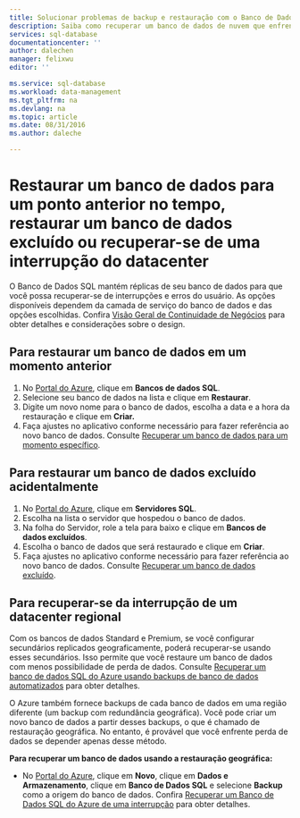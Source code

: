 ```yaml
---
title: Solucionar problemas de backup e restauração com o Banco de Dados SQL do Azure
description: Saiba como recuperar um banco de dados de nuvem que enfrentou erros e falhas usando réplicas e backups no Banco de Dados SQL.
services: sql-database
documentationcenter: ''
author: dalechen
manager: felixwu
editor: ''

ms.service: sql-database
ms.workload: data-management
ms.tgt_pltfrm: na
ms.devlang: na
ms.topic: article
ms.date: 08/31/2016
ms.author: daleche

---
```

# Restaurar um banco de dados para um ponto anterior no tempo, restaurar um banco de dados excluído ou recuperar-se de uma interrupção do datacenter
O Banco de Dados SQL mantém réplicas de seu banco de dados para que você possa recuperar-se de interrupções e erros do usuário. As opções disponíveis dependem da camada de serviço do banco de dados e das opções escolhidas. Confira [Visão Geral de Continuidade de Negócios](sql-database-business-continuity.md) para obter detalhes e considerações sobre o design.

## Para restaurar um banco de dados em um momento anterior
1. No [Portal do Azure](https://azure.microsoft.com/), clique em **Bancos de dados SQL**.
2. Selecione seu banco de dados na lista e clique em **Restaurar**.
3. Digite um novo nome para o banco de dados, escolha a data e a hora da restauração e clique em **Criar.**
4. Faça ajustes no aplicativo conforme necessário para fazer referência ao novo banco de dados. Consulte [Recuperar um banco de dados para um momento específico](sql-database-recovery-using-backups.md#point-in-time-restore).

## Para restaurar um banco de dados excluído acidentalmente
1. No [Portal do Azure](https://azure.microsoft.com/), clique em **Servidores SQL**.
2. Escolha na lista o servidor que hospedou o banco de dados.
3. Na folha do Servidor, role a tela para baixo e clique em **Bancos de dados excluídos**.
4. Escolha o banco de dados que será restaurado e clique em **Criar**.
5. Faça ajustes no aplicativo conforme necessário para fazer referência ao novo banco de dados. Consulte [Recuperar um banco de dados excluído](sql-database-recovery-using-backups.md#deleted-database-restore).

## Para recuperar-se da interrupção de um datacenter regional
Com os bancos de dados Standard e Premium, se você configurar secundários replicados geograficamente, poderá recuperar-se usando esses secundários. Isso permite que você restaure um banco de dados com menos possibilidade de perda de dados. Consulte [Recuperar um banco de dados SQL do Azure usando backups de banco de dados automatizados](sql-database-disaster-recovery.md) para obter detalhes.

O Azure também fornece backups de cada banco de dados em uma região diferente (um backup com redundância geográfica). Você pode criar um novo banco de dados a partir desses backups, o que é chamado de restauração geográfica. No entanto, é provável que você enfrente perda de dados se depender apenas desse método.

**Para recuperar um banco de dados usando a restauração geográfica:**

* No [Portal do Azure](https://azure.microsoft.com/), clique em **Novo**, clique em **Dados e Armazenamento**, clique em **Banco de Dados SQL** e selecione **Backup** como a origem do banco de dados. Confira [Recuperar um Banco de Dados SQL do Azure de uma interrupção](sql-database-disaster-recovery.md) para obter detalhes.

<!---HONumber=AcomDC_0831_2016-->